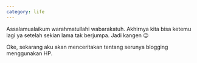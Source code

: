 ```yaml
---
category: life
---
```


Assalamualaikum warahmatullahi wabarakatuh. Akhirnya kita bisa ketemu lagi ya setelah sekian lama tak berjumpa. Jadi kangen 😐

Oke, sekarang aku akan menceritakan tentang serunya blogging menggunakan HP.